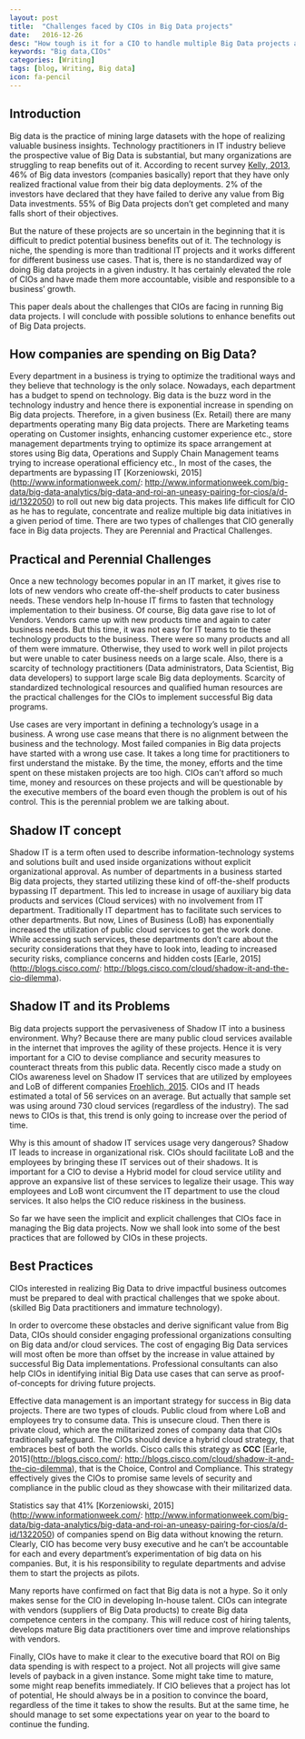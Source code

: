```yaml
---
layout: post
title:  "Challenges faced by CIOs in Big Data projects"
date:   2016-12-26
desc: "How tough is it for a CIO to handle multiple Big Data projects at a time in an enterprise."
keywords: "Big data,CIOs"
categories: [Writing]
tags: [blog, Writing, Big data]
icon: fa-pencil
---
```





**Introduction**
----------------

 Big data is the practice of mining large datasets with the hope of realizing valuable business insights. Technology practitioners in IT industry believe the prospective value of Big Data is substantial, but many organizations are struggling to reap benefits out of it. According to recent survey [Kelly, 2013](http://wikibon.org/wiki/v/Enterprises_Struggling_to_Derive_Maximum_Value_from_Big_Data), 46% of Big data investors (companies basically) report that they have only realized fractional value from their big data deployments. 2% of the investors have declared that they have failed to derive any value from Big Data investments. 55% of Big Data projects don’t get completed and many falls short of their objectives.

 But the nature of these projects are so uncertain in the beginning that it is difficult to predict potential business benefits out of it. The technology is niche, the spending is more than traditional IT projects and it works different for different business use cases.  That is, there is no standardized way of doing Big data projects in a given industry. It has certainly elevated the role of CIOs and have made them more accountable, visible and responsible to a business’ growth.

 This paper deals about the challenges that CIOs are facing in running Big data projects.  I will conclude with possible solutions to enhance benefits out of Big Data projects.


**How companies are spending on Big Data?**
-------------------------------------------

 Every department in a business is trying to optimize the traditional ways and they believe that technology is the only solace. Nowadays, each department has a budget to spend on technology. Big data is the buzz word in the technology industry and hence there is exponential increase in spending on Big data projects. Therefore, in a given business (Ex. Retail) there are many departments operating many Big data projects.  There are Marketing teams operating on Customer insights, enhancing customer experience etc., store management departments trying to optimize its space arrangement at stores using Big data, Operations and Supply Chain Management teams trying to increase operational efficiency etc., In most of the cases, the departments are bypassing IT [Korzeniowski, 2015](http://www.informationweek.com/: http://www.informationweek.com/big-data/big-data-analytics/big-data-and-roi-an-uneasy-pairing-for-cios/a/d-id/1322050)  to roll out new big data projects. This makes life difficult for CIO as he has to regulate, concentrate and realize multiple big data initiatives in a given period of time. There are two types of challenges that CIO generally face in Big data projects. They are Perennial and Practical Challenges.


**Practical and Perennial Challenges**
--------------------------------------

 Once a new technology becomes popular in an IT market, it gives rise to lots of new vendors who create off-the-shelf products to cater business needs. These vendors help In-house IT firms to fasten that technology implementation to their business. Of course, Big data gave rise to lot of Vendors. Vendors came up with new products time and again to cater business needs. But this time, it was not easy for IT teams to tie these technology products to the business. There were so many products and all of them were immature. Otherwise, they used to work well in pilot projects but were unable to cater business needs on a large scale. Also, there is a scarcity of technology practitioners (Data administrators, Data Scientist, Big data developers) to support large scale Big data deployments. Scarcity of standardized technological resources and qualified human resources are the practical challenges for the CIOs to implement successful Big data programs.

 Use cases are very important in defining a technology’s usage in a business. A wrong use case means that there is no alignment between the business and the technology. Most failed companies in Big data projects have started with a wrong use case. It takes a long time for practitioners to first understand the mistake. By the time, the money, efforts and the time spent on these mistaken projects are too high. CIOs can’t afford so much time, money and resources on these projects and will be questionable by the executive members of the board even though the problem is out of his control. This is the perennial problem we are talking about.


**Shadow IT concept**
---------------------

 Shadow IT is a term often used to describe information-technology systems and solutions built and used inside organizations without explicit organizational approval. As number of departments in a business started Big data projects, they started utilizing these kind of off-the-shelf products bypassing IT department. This led to increase in usage of auxiliary big data products and services (Cloud services) with no involvement from IT department. Traditionally IT department has to facilitate such services to other departments. But now, Lines of Business (LoB) has exponentially increased the utilization of public cloud services to get the work done. While accessing such services, these departments don’t care about the security considerations that they have to look into, leading to increased security risks, compliance concerns and hidden costs [Earle, 2015](http://blogs.cisco.com/: http://blogs.cisco.com/cloud/shadow-it-and-the-cio-dilemma).


**Shadow IT and its Problems**
------------------------------

 Big data projects support the pervasiveness of Shadow IT into a business environment. Why? Because there are many public cloud services available in the internet that improves the agility of these projects. Hence it is very important for a CIO to devise compliance and security measures to counteract threats from this public data. Recently cisco made a study on CIOs awareness level on Shadow IT services that are utilized by employees and LoB of different companies [Froehlich, 2015](http://www.informationweek.com/cloud/shadow-it-its-much-worse-than-you-think/a/d-id/1321637). CIOs and IT heads estimated a total of 56 services on an average. But actually that sample set was using around 730 cloud services (regardless of the industry). The sad news to CIOs is that, this trend is only going to increase over the period of time.

 Why is this amount of shadow IT services usage very dangerous? Shadow IT leads to increase in organizational risk. CIOs should facilitate LoB and the employees by bringing these IT services out of their shadows. It is important for a CIO to devise a Hybrid model for cloud service utility and approve an expansive list of these services to legalize their usage. This way employees and LoB wont circumvent the IT department to use the cloud services. It also helps the CIO reduce riskiness in the business.

 So far we have seen the implicit and explicit challenges that CIOs face in managing the Big data projects. Now we shall look into some of the best practices that are followed by CIOs in these projects.


**Best Practices**
------------------

  CIOs interested in realizing Big Data to drive impactful   business outcomes must be prepared to deal with practical challenges that we spoke about. (skilled Big Data practitioners and immature technology).

  In order to overcome these obstacles and derive significant value from Big Data, CIOs should consider engaging professional organizations consulting on Big data and/or cloud services. The cost of engaging Big Data services will most often be more than offset by the increase in value attained by successful Big Data implementations. Professional consultants can also help CIOs in identifying initial Big Data use cases that can serve as proof-of-concepts for driving future projects.

  Effective data management is an important strategy for success in Big data projects. There are two types of clouds. Public cloud from where LoB and employees try to consume data. This is unsecure cloud. Then there is private cloud, which are the militarized zones of company data that CIOs traditionally safeguard. The CIOs should device a hybrid cloud strategy, that embraces best of both the worlds. Cisco calls this strategy as **CCC** [Earle, 2015](http://blogs.cisco.com/: http://blogs.cisco.com/cloud/shadow-it-and-the-cio-dilemma),  that is the Choice, Control and Compliance.  This strategy effectively gives the CIOs to promise same levels of security and compliance in the public cloud as they showcase with their militarized data.

  Statistics say that 41% [Korzeniowski, 2015](http://www.informationweek.com/: http://www.informationweek.com/big-data/big-data-analytics/big-data-and-roi-an-uneasy-pairing-for-cios/a/d-id/1322050) of companies spend on Big data without knowing the return. Clearly, CIO has become very busy executive and he can’t be accountable for each and every department’s experimentation of big data on his companies. But, it is his responsibility to regulate departments and advise them to start the projects as pilots.

  Many reports have confirmed on fact that Big data is not a hype. So it only makes sense for the CIO in developing In-house talent. CIOs can integrate with vendors (suppliers of Big Data products) to create Big data competence centers in the company. This will reduce cost of hiring talents, develops mature Big data practitioners over time and improve relationships with vendors.

  Finally, CIOs have to make it clear to the executive board that ROI on Big data spending is with respect to a project. Not all projects will give same levels of payback in a given instance. Some might take time to mature, some might reap benefits immediately. If CIO believes that a project has lot of potential, He should always be in a position to convince the board, regardless of the time it takes to show the results. But at the same time, he should manage to set some expectations year on year to the board to continue the funding.
